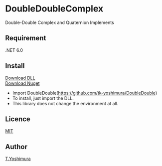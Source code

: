 # DoubleDoubleComplex
 Double-Double Complex and Quaternion Implements

## Requirement
.NET 6.0

## Install

[Download DLL](https://github.com/tk-yoshimura/DoubleDoubleComplex/releases)  
[Download Nuget](https://www.nuget.org/packages/tyoshimura.doubledouble.complex/)  

- Import DoubleDouble(https://github.com/tk-yoshimura/DoubleDouble)
- To install, just import the DLL.
- This library does not change the environment at all.

## Licence
[MIT](https://github.com/tk-yoshimura/DoubleDoubleComplex/blob/main/LICENSE)

## Author

[T.Yoshimura](https://github.com/tk-yoshimura)
